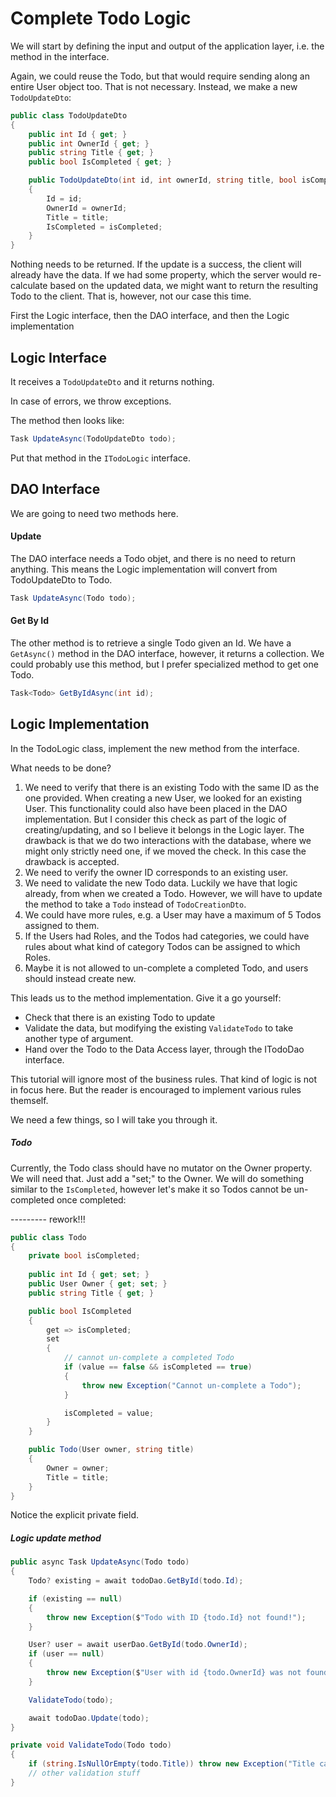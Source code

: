 # Complete Todo Logic
We will start by defining the input and output of the application layer, i.e. the method in the interface.

Again, we could reuse the Todo, but that would require sending along an entire User object too. That is not necessary. Instead, we make a new `TodoUpdateDto`:

```csharp
public class TodoUpdateDto
{
    public int Id { get; }
    public int OwnerId { get; }
    public string Title { get; }
    public bool IsCompleted { get; }

    public TodoUpdateDto(int id, int ownerId, string title, bool isCompleted)
    {
        Id = id;
        OwnerId = ownerId;
        Title = title;
        IsCompleted = isCompleted;
    }
}
```

Nothing needs to be returned. If the update is a success, the client will already have the data. If we had some property, which the server would re-calculate based on the updated data, we might want to return the resulting Todo to the client. That is, however, not our case this time.

First the Logic interface, then the DAO interface, and then the Logic implementation

## Logic Interface
It receives a `TodoUpdateDto` and it returns nothing.    

In case of errors, we throw exceptions.

The method then looks like:
```csharp
Task UpdateAsync(TodoUpdateDto todo);
```

Put that method in the `ITodoLogic` interface.

## DAO Interface
We are going to need two methods here.

#### Update

The DAO interface needs a Todo objet, and there is no need to return anything. This means the Logic implementation will convert from TodoUpdateDto to Todo.

```csharp
Task UpdateAsync(Todo todo);
```
#### Get By Id
The other method is to retrieve a single Todo given an Id. 
We have a `GetAsync()` method in the DAO interface, however, it returns a collection. 
We could probably use this method, but I prefer specialized method to get one Todo.

```csharp
Task<Todo> GetByIdAsync(int id);
```

## Logic Implementation

In the TodoLogic class, implement the new method from the interface.

What needs to be done?

1) We need to verify that there is an existing Todo with the same ID as the one provided. When creating a new User, we looked for an existing User. This functionality could also have been placed in the DAO implementation. But I consider this check as part of the logic of creating/updating, and so I believe it belongs in the Logic layer. The drawback is that we do two interactions with the database, where we might only strictly need one, if we moved the check. In this case the drawback is accepted. 
2) We need to verify the owner ID corresponds to an existing user.
3) We need to validate the new Todo data. Luckily we have that logic already, from when we created a Todo. However, we will have to update the method to take a `Todo` instead of `TodoCreationDto`.
4) We could have more rules, e.g. a User may have a maximum of 5 Todos assigned to them.
5) If the Users had Roles, and the Todos had categories, we could have rules about what kind of category Todos can be assigned to which Roles.
6) Maybe it is not allowed to un-complete a completed Todo, and users should instead create new.



This leads us to the method implementation. Give it a go yourself:
* Check that there is an existing Todo to update
* Validate the data, but modifying the existing `ValidateTodo` to take another type of argument.
* Hand over the Todo to the Data Access layer, through the ITodoDao interface.

This tutorial will ignore most of the business rules. That kind of logic is not in focus here. 
But the reader is encouraged to implement various rules themself.

We need a few things, so I will take you through it.

##### Todo
Currently, the Todo class should have no mutator on the Owner property. We will need that.
Just add a "set;" to the Owner. We will do something similar to the `IsCompleted`, however let's make it so Todos cannot be un-completed once completed:

--------- rework!!!
```csharp
public class Todo
{
    private bool isCompleted;
    
    public int Id { get; set; }
    public User Owner { get; set; }
    public string Title { get; }

    public bool IsCompleted
    {
        get => isCompleted;
        set
        {
            // cannot un-complete a completed Todo
            if (value == false && isCompleted == true)
            {
                throw new Exception("Cannot un-complete a Todo");
            }

            isCompleted = value;
        }
    }

    public Todo(User owner, string title)
    {
        Owner = owner;
        Title = title;
    }
}
```

Notice the explicit private field.

##### Logic update method 


```csharp
public async Task UpdateAsync(Todo todo)
{
    Todo? existing = await todoDao.GetById(todo.Id);

    if (existing == null)
    {
        throw new Exception($"Todo with ID {todo.Id} not found!");
    }

    User? user = await userDao.GetById(todo.OwnerId);
    if (user == null)
    {
        throw new Exception($"User with id {todo.OwnerId} was not found.");
    }

    ValidateTodo(todo);

    await todoDao.Update(todo);
}

private void ValidateTodo(Todo todo)
{
    if (string.IsNullOrEmpty(todo.Title)) throw new Exception("Title cannot be empty.");
    // other validation stuff
}
```

